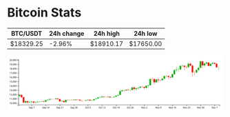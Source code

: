 # Bitcoin Stats

BTC/USDT|24h change|24h high|24h low|
|---|---|---|---|
|$18329.25|-2.96%|$18910.17|$17650.00|

<img src="./chart.svg">
